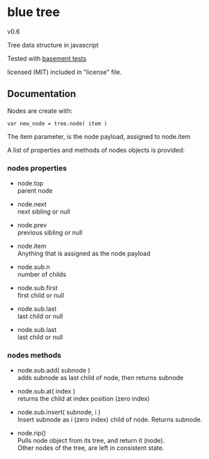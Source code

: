 
# blue tree
v0.6

Tree data structure in javascript

Tested with [basement tests](http://nzonbi.github.com/blue-tree)

licensed (MIT) included in "license" file.



## Documentation

Nodes are create with:

    var new_node = tree.node( item )

The item parameter, is the node payload, assigned to node.item

A list of properties and methods of nodes objects is provided:

### nodes properties

* node.top  
  parent node

* node.next  
  next sibling or null

* node.prev  
  previous sibling or null

* node.item  
  Anything that is assigned as the node payload

* node.sub.n  
  number of childs

* node.sub.first  
  first child or null

* node.sub.last  
  last child or null

* node.sub.last  
  last child or null

### nodes methods

* node.sub.add( subnode )  
adds subnode as last child of node, then returns subnode

* node.sub.at( index )  
returns the child at index position (zero index)

* node.sub.insert( subnode, i )  
Insert subnode as i (zero index) child of node. Returns subnode.

* node.rip()  
Pulls node object from its tree, and return it (node).  
Other nodes of the tree, are left in consistent state.










